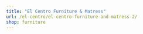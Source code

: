 ```yaml
---
title: "El Centro Furniture & Matress"
url: /el-centro/el-centro-furniture-and-matress-2/
shop: furniture
---
```

